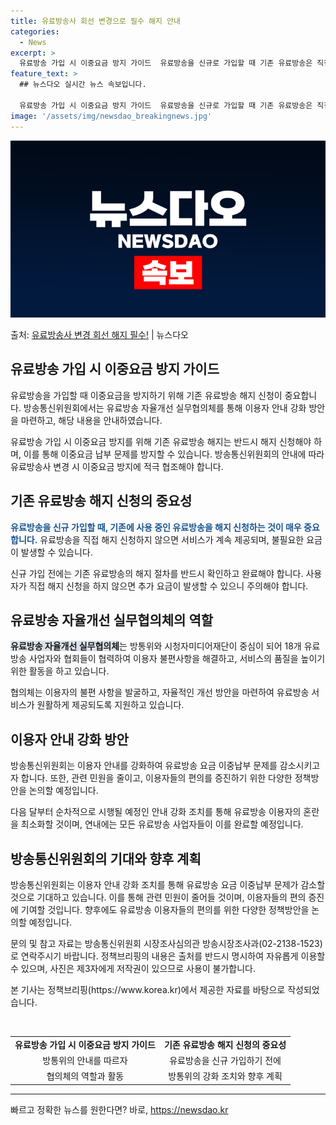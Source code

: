 ```yaml
---
title: 유료방송사 회선 변경으로 필수 해지 안내
categories:
  - News
excerpt: >
  유료방송 가입 시 이중요금 방지 가이드  유료방송을 신규로 가입할 때 기존 유료방송은 직접 해지 신청해야 이…
feature_text: >
  ## 뉴스다오 실시간 뉴스 속보입니다.

  유료방송 가입 시 이중요금 방지 가이드  유료방송을 신규로 가입할 때 기존 유료방송은 직접 해지 신청해야 이…
image: '/assets/img/newsdao_breakingnews.jpg'
---
```


![뉴스다오 속보](/assets/img/newsdao_breakingnews.jpg)

<p>출처: <a href="https://newsdao.kr/4495" rel="dofollow">유료방송사 변경 회선 해지 필수!</a> | 뉴스다오</p>

<h2 data-ke-size="size26">유료방송 가입 시 이중요금 방지 가이드</h2>
유료방송을 가입할 때 이중요금을 방지하기 위해 기존 유료방송 해지 신청이 중요합니다. 방송통신위원회에서는 유료방송 자율개선 실무협의체를 통해 이용자 안내 강화 방안을 마련하고, 해당 내용을 안내하였습니다.

<p data-ke-size="size16">유료방송 가입 시 이중요금 방지를 위해 기존 유료방송 해지는 반드시 해지 신청해야 하며, 이를 통해 이중요금 납부 문제를 방지할 수 있습니다. 방송통신위원회의 안내에 따라 유료방송사 변경 시 이중요금 방지에 적극 협조해야 합니다.</p>

<h2 data-ke-size="size26">기존 유료방송 해지 신청의 중요성</h2>
<b><span style="color: #1a5490;">유료방송을 신규 가입할 때, 기존에 사용 중인 유료방송을 해지 신청하는 것이 매우 중요합니다.</span></b> 유료방송을 직접 해지 신청하지 않으면 서비스가 계속 제공되며, 불필요한 요금이 발생할 수 있습니다.

<p data-ke-size="size16">신규 가입 전에는 기존 유료방송의 해지 절차를 반드시 확인하고 완료해야 합니다. 사용자가 직접 해지 신청을 하지 않으면 추가 요금이 발생할 수 있으니 주의해야 합니다.</p>

<h2 data-ke-size="size26">유료방송 자율개선 실무협의체의 역할</h2>
<b><span style="background-color: #21538527;">유료방송 자율개선 실무협의체</span></b>는 방통위와 시청자미디어재단이 중심이 되어 18개 유료방송 사업자와 협회들이 협력하여 이용자 불편사항을 해결하고, 서비스의 품질을 높이기 위한 활동을 하고 있습니다.

<p data-ke-size="size16">협의체는 이용자의 불편 사항을 발굴하고, 자율적인 개선 방안을 마련하여 유료방송 서비스가 원활하게 제공되도록 지원하고 있습니다.</p>

<h2 data-ke-size="size26">이용자 안내 강화 방안</h2>
방송통신위원회는 이용자 안내를 강화하여 유료방송 요금 이중납부 문제를 감소시키고자 합니다. 또한, 관련 민원을 줄이고, 이용자들의 편의를 증진하기 위한 다양한 정책방안을 논의할 예정입니다.

<p data-ke-size="size16">다음 달부터 순차적으로 시행될 예정인 안내 강화 조치를 통해 유료방송 이용자의 혼란을 최소화할 것이며, 연내에는 모든 유료방송 사업자들이 이를 완료할 예정입니다.</p>

<h2 data-ke-size="size26">방송통신위원회의 기대와 향후 계획</h2>
방송통신위원회는 이용자 안내 강화 조치를 통해 유료방송 요금 이중납부 문제가 감소할 것으로 기대하고 있습니다. 이를 통해 관련 민원이 줄어들 것이며, 이용자들의 편의 증진에 기여할 것입니다. 향후에도 유료방송 이용자들의 편의를 위한 다양한 정책방안을 논의할 예정입니다.

<p data-ke-size="size16">문의 및 참고 자료는 방송통신위원회 시장조사심의관 방송시장조사과(02-2138-1523)로 연락주시기 바랍니다. 정책브리핑의 내용은 출처를 반드시 명시하여 자유롭게 이용할 수 있으며, 사진은 제3자에게 저작권이 있으므로 사용이 불가합니다.</p>

<p data-ke-size="size16">본 기사는 정책브리핑(https://www.korea.kr)에서 제공한 자료를 바탕으로 작성되었습니다.</p>

<p data-ke-size="size16">&nbsp;</p>

<table>
<tbody>
<tr>
<td style="text-align: center; height: 17px;"><b>유료방송 가입 시 이중요금 방지 가이드</b></td>
<td style="text-align: center; height: 17px;"><b>기존 유료방송 해지 신청의 중요성</b></td>
</tr>
<tr>
<td style="text-align: center; height: 17px;">방통위의 안내를 따르자</td>
<td style="text-align: center; height: 17px;">유료방송을 신규 가입하기 전에</td>
</tr>
<tr>
<td style="text-align: center; height: 17px;">협의체의 역할과 활동</td>
<td style="text-align: center; height: 17px;">방통위의 강화 조치와 향후 계획</td>
</tr>
</tbody>
</table>

<hr> 

빠르고 정확한 뉴스를 원한다면? 바로, <a href="https://newsdao.kr" rel="dofollow">https://newsdao.kr</a>


    
